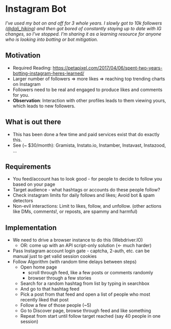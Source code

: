 Instagram Bot
============================
*I've used my bot on and off for 3 whole years. I slowly got to 10k followers ([@dali_hiking](https://www.instagram.com/dali_hiking/)) and then got bored of constantly staying up to date with IG changes, so I've stopped. I'm sharing it as a learning resource for anyone who is looking into botting or bot mitigation.*

Motivation
----------
- Required Reading: https://petapixel.com/2017/04/06/spent-two-years-botting-instagram-heres-learned/
- Larger number of followers => more likes => reaching top trending charts on Instagram
- Followers need to be real and engaged to produce likes and comments for you.
- **Observation**: Interaction with other profiles leads to them viewing yours, which leads to new followers.

What is out there
------------------------------
- This has been done a few time and paid services exist that do exactly this.
- See (~ $30/month): Gramista, Instato.io, Instamber, Instavast, Instazood, ...

Requirements
------------
- You feed/account has to look good - for people to decide to follow you based on your page
- Target audience - what hashtags or accounts do these people follow?
- Check instagram limits for daily follows and likes; Avoid bot & spam detectors
- Non-evil interactions: Limit to likes, follow, and unfollow. (other actions like DMs, comments!, or reposts, are spammy and harmful)

Implementation
--------------
- We need to drive a browser instance to do this (Webdriver.IO)
	- OR: come up with an API script-only solution (<- much harder)
- Pass Instagram account login gate - captcha, 2-auth, etc. can be manual just to get valid session cookies
- Follow Algorithm (with random time delays between steps)
	- Open home page
		- scroll through feed, like a few posts or comments randomly
		- browser through a few stories
	- Search for a random hashtag from list by typing in searchbox
	- And go to that hashtag feed
	- Pick a post from that feed and open a list of people who most recently liked that post
	- Follow a few of those people (~5)
	- Go to Discover page, browse through feed and like something
	- Repeat from start until follow target reached (say 40 people in one session)

